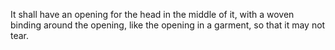 It shall have an opening for the head in the middle of it, with a woven binding around the opening, like the opening in a garment, so that it may not tear.
